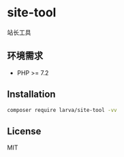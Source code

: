 # site-tool

站长工具

## 环境需求

- PHP >= 7.2

## Installation

```bash
composer require larva/site-tool -vv
```

## License

MIT
